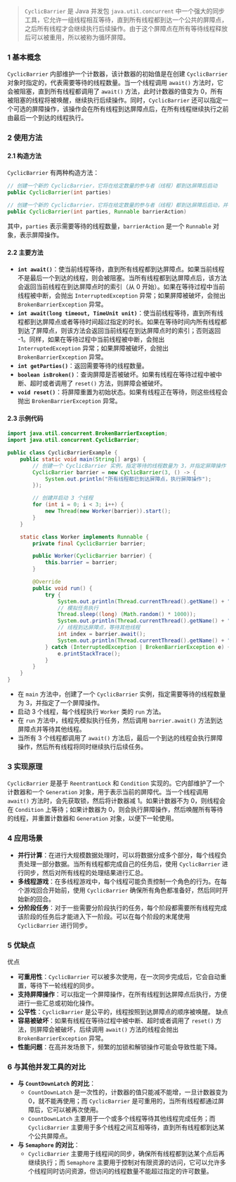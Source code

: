 > `CyclicBarrier` 是 Java 并发包 `java.util.concurrent` 中一个强大的同步工具，它允许一组线程相互等待，直到所有线程都到达一个公共的屏障点，之后所有线程才会继续执行后续操作。由于这个屏障点在所有等待线程释放后可以被重用，所以被称为循环屏障。
### 1 基本概念
`CyclicBarrier` 内部维护一个计数器，该计数器的初始值是在创建 `CyclicBarrier` 对象时指定的，代表需要等待的线程数量。当一个线程调用 `await()` 方法时，它会被阻塞，直到所有线程都调用了 `await()` 方法，此时计数器的值变为 0，所有被阻塞的线程将被唤醒，继续执行后续操作。同时，`CyclicBarrier` 还可以指定一个可选的屏障操作，该操作会在所有线程到达屏障点后，在所有线程继续执行之前由最后一个到达的线程执行。
### 2 使用方法
#### 2.1 构造方法
`CyclicBarrier` 有两种构造方法：
```java
// 创建一个新的 CyclicBarrier，它将在给定数量的参与者（线程）都到达屏障后启动
public CyclicBarrier(int parties)

// 创建一个新的 CyclicBarrier，它将在给定数量的参与者（线程）都到达屏障后启动，并在所有线程释放屏障前执行给定的屏障操作
public CyclicBarrier(int parties, Runnable barrierAction)
```
其中，`parties` 表示需要等待的线程数量，`barrierAction` 是一个 `Runnable` 对象，表示屏障操作。
#### 2.2 主要方法
- **`int await()`**：使当前线程等待，直到所有线程都到达屏障点。如果当前线程不是最后一个到达的线程，则会被阻塞。当所有线程都到达屏障点后，该方法会返回当前线程在到达屏障点时的索引（从 0 开始）。如果在等待过程中当前线程被中断，会抛出 `InterruptedException` 异常；如果屏障被破坏，会抛出 `BrokenBarrierException` 异常。
- **`int await(long timeout, TimeUnit unit)`**：使当前线程等待，直到所有线程都到达屏障点或者等待时间超过指定的时长。如果在等待时间内所有线程都到达了屏障点，则该方法会返回当前线程在到达屏障点时的索引；否则返回 -1。同样，如果在等待过程中当前线程被中断，会抛出 `InterruptedException` 异常；如果屏障被破坏，会抛出 `BrokenBarrierException` 异常。
- **`int getParties()`**：返回需要等待的线程数量。
- **`boolean isBroken()`**：查询屏障是否被破坏。如果有线程在等待过程中被中断、超时或者调用了 `reset()` 方法，则屏障会被破坏。
- **`void reset()`**：将屏障重置为初始状态。如果有线程正在等待，则这些线程会抛出 `BrokenBarrierException` 异常。
#### 2.3 示例代码
```java
import java.util.concurrent.BrokenBarrierException;
import java.util.concurrent.CyclicBarrier;

public class CyclicBarrierExample {
    public static void main(String[] args) {
        // 创建一个 CyclicBarrier 实例，指定等待的线程数量为 3，并指定屏障操作
        CyclicBarrier barrier = new CyclicBarrier(3, () -> {
            System.out.println("所有线程都已到达屏障点，执行屏障操作");
        });

        // 创建并启动 3 个线程
        for (int i = 0; i < 3; i++) {
            new Thread(new Worker(barrier)).start();
        }
    }

    static class Worker implements Runnable {
        private final CyclicBarrier barrier;

        public Worker(CyclicBarrier barrier) {
            this.barrier = barrier;
        }

        @Override
        public void run() {
            try {
                System.out.println(Thread.currentThread().getName() + " 正在执行任务");
                // 模拟任务执行
                Thread.sleep((long) (Math.random() * 1000));
                System.out.println(Thread.currentThread().getName() + " 到达屏障点");
                // 线程到达屏障点，等待其他线程
                int index = barrier.await();
                System.out.println(Thread.currentThread().getName() + " 所有线程都已到达屏障点，继续执行后续任务，索引为: " + index);
            } catch (InterruptedException | BrokenBarrierException e) {
                e.printStackTrace();
            }
        }
    }
}
```
- 在 `main` 方法中，创建了一个 `CyclicBarrier` 实例，指定需要等待的线程数量为 3，并指定了一个屏障操作。
- 启动 3 个线程，每个线程执行 `Worker` 类的 `run` 方法。
- 在 `run` 方法中，线程先模拟执行任务，然后调用 `barrier.await()` 方法到达屏障点并等待其他线程。
- 当所有 3 个线程都调用了 `await()` 方法后，最后一个到达的线程会执行屏障操作，然后所有线程将同时继续执行后续任务。
### 3 实现原理
`CyclicBarrier` 是基于 `ReentrantLock` 和 `Condition` 实现的。它内部维护了一个计数器和一个 `Generation` 对象，用于表示当前的屏障代。当一个线程调用 `await()` 方法时，会先获取锁，然后将计数器减 1。如果计数器不为 0，则线程会在 `Condition` 上等待；如果计数器为 0，则会执行屏障操作，然后唤醒所有等待的线程，并重置计数器和 `Generation` 对象，以便下一轮使用。
### 4 应用场景
- **并行计算**：在进行大规模数据处理时，可以将数据分成多个部分，每个线程负责处理一部分数据。当所有线程都完成自己的任务后，使用 `CyclicBarrier` 进行同步，然后对所有线程的处理结果进行汇总。
- **多线程游戏**：在多线程游戏中，每个线程可能负责控制一个角色的行为。在每个游戏回合开始前，使用 `CyclicBarrier` 确保所有角色都准备好，然后同时开始新的回合。
- **分阶段任务**：对于一些需要分阶段执行的任务，每个阶段都需要所有线程完成该阶段的任务后才能进入下一阶段。可以在每个阶段的末尾使用 `CyclicBarrier` 进行同步。
### 5 优缺点
优点
- **可重用性**：`CyclicBarrier` 可以被多次使用，在一次同步完成后，它会自动重置，等待下一轮线程的同步。
- **支持屏障操作**：可以指定一个屏障操作，在所有线程到达屏障点后执行，方便进行一些汇总或初始化操作。
- **公平性**：`CyclicBarrier` 是公平的，线程按照到达屏障点的顺序被唤醒。
缺点
- **容易被破坏**：如果有线程在等待过程中被中断、超时或者调用了 `reset()` 方法，则屏障会被破坏，后续调用 `await()` 方法的线程会抛出 `BrokenBarrierException` 异常。
- **性能问题**：在高并发场景下，频繁的加锁和解锁操作可能会导致性能下降。
### 6 与其他并发工具的对比
- **与 `CountDownLatch` 的对比**：
  - `CountDownLatch` 是一次性的，计数器的值只能减不能增，一旦计数器变为 0，就不能再使用；而 `CyclicBarrier` 是可重用的，当所有线程都通过屏障后，它可以被再次使用。
  - `CountDownLatch` 主要用于一个或多个线程等待其他线程完成任务；而 `CyclicBarrier` 主要用于多个线程之间互相等待，直到所有线程都到达某个公共屏障点。
- **与 `Semaphore` 的对比**：
  - `CyclicBarrier` 主要用于线程间的同步，确保所有线程都到达某个点后再继续执行；而 `Semaphore` 主要用于控制对有限资源的访问，它可以允许多个线程同时访问资源，但访问的线程数量不能超过指定的许可数量。